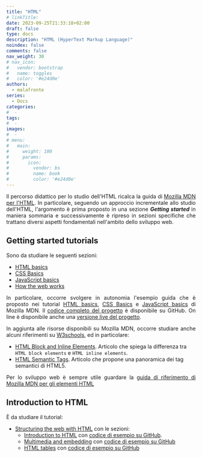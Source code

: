 ```yaml
---
title: "HTML"
# linkTitle:
date: 2023-09-25T21:33:18+02:00
draft: false
type: docs
description: "HTML (HyperText Markup Language)"
noindex: false
comments: false
nav_weight: 30
# nav_icon:
#   vendor: bootstrap
#   name: toggles
#   color: '#e24d0e'
authors:
  - malafronte
series:
  - Docs
categories:
#  - 
tags:
#  - 
images:
#  - 
# menu:
#   main:
#     weight: 100
#     params:
#       icon:
#         vendor: bs
#         name: book
#         color: '#e24d0e'
---
```

<style>p {text-align: justify}</style>
Il percorso didattico per lo studio dell'HTML ricalca la guida di [Mozilla MDN per l'HTML](https://developer.mozilla.org/en-US/docs/Learn/HTML). In particolare, seguendo un approccio incrementale allo studio dell'HTML, l'argomento è prima proposto in una sezione ***Getting started*** in maniera sommaria e successivamente è ripreso in sezioni specifiche che trattano diversi aspetti fondamentali nell'ambito dello sviluppo web.

## Getting started tutorials  

Sono da studiare le seguenti sezioni:

* [HTML basics](https://developer.mozilla.org/en-US/docs/Learn/Getting_started_with_the_web/HTML_basics)
* [CSS Basics](https://developer.mozilla.org/en-US/docs/Learn/Getting_started_with_the_web/CSS_basics)
* [JavaScript basics](https://developer.mozilla.org/en-US/docs/Learn/Getting_started_with_the_web/JavaScript_basics)
* [How the web works](https://developer.mozilla.org/en-US/docs/Learn/Getting_started_with_the_web/How_the_Web_works)

In particolare, occorre svolgere in autonomia l'esempio guida che è proposto nei tutorial [HTML basics](https://developer.mozilla.org/en-US/docs/Learn/Getting_started_with_the_web/HTML_basics), [CSS Basics](https://developer.mozilla.org/en-US/docs/Learn/Getting_started_with_the_web/CSS_basics) e [JavaScript basics](https://developer.mozilla.org/en-US/docs/Learn/Getting_started_with_the_web/JavaScript_basics) di Mozilla MDN. Il [codice completo del progetto](https://github.com/mdn/beginner-html-site-scripted) è disponibile su GitHub. On line è disponibile anche una [versione live del progetto](https://mdn.github.io/beginner-html-site-scripted/ ).

In aggiunta alle risorse disponibili su Mozilla MDN, occorre studiare anche alcuni riferimenti su [W3schools](https://www.w3schools.com/), ed in particolare:

* [HTML Block and Inline Elements](https://www.w3schools.com/html/html_blocks.asp). Articolo che spiega la differenza tra `HTML block elements` e `HTML inline elements`.
* [HTML Semantic Tags](https://www.w3schools.com/html/html5_semantic_elements.asp). Articolo che propone una panoramica dei tag semantici di HTML5.  

Per lo sviluppo web è sempre utile guardare la [guida di riferimento di Mozilla MDN per gli elementi HTML](https://developer.mozilla.org/en-US/docs/Web/HTML/Element)

## Introduction to HTML

È da studiare il tutorial:

* [Structuring the web with HTML](https://developer.mozilla.org/en-US/docs/Learn/HTML) con le sezioni:
  * [Introduction to HTML](https://developer.mozilla.org/en-US/docs/Learn/HTML/Introduction_to_HTML) con [codice di esempio su GitHub](https://github.com/mdn/learning-area/tree/main/html/introduction-to-html).
  * [Multimedia and embedding](https://developer.mozilla.org/en-US/docs/Learn/HTML/Multimedia_and_embedding) con [codice di esempio su GitHub](https://github.com/mdn/learning-area/tree/main/html/multimedia-and-embedding)
  * [HTML tables](https://developer.mozilla.org/en-US/docs/Learn/HTML/Tables) con [codice di esempio su GitHub](https://github.com/mdn/learning-area/tree/main/html/tables)
